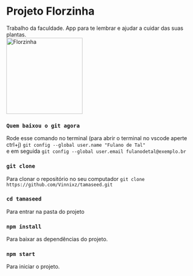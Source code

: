# Projeto Florzinha

Trabalho da faculdade. App para te lembrar e ajudar a cuidar das suas plantas.<br>
<img src="https://media.giphy.com/media/v1.Y2lkPTc5MGI3NjExdzV0am1xdnMyOG15ZGhkczQ3ZmhncXRhZm92dW1hYmIyeGJtbTB6MSZlcD12MV9pbnRlcm5hbF9naWZfYnlfaWQmY3Q9Zw/XSTtrAN0rJfy/giphy.gif" alt="Florzinha" width="200" height="200">

### `Quem baixou o git agora`

Rode esse comando no terminal (para abrir o terminal no vscode aperte ctrl+j) 
```git config --global user.name "Fulano de Tal"``` <br>e em seguida 
```git config --global user.email fulanodetal@exemplo.br```

### `git clone`

Para clonar o repositório no seu computador ```git clone https://github.com/Vinnixz/tamaseed.git```

### `cd tamaseed`

Para entrar na pasta do projeto

### `npm install`

Para baixar as dependências do projeto. 

### `npm start`

Para iniciar o projeto.

